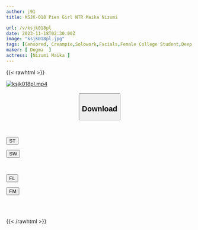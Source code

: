 ```yaml
---
author: j91
title: KSJK-018 Pien Girl NTR Maika Nizumi

url: /v/ksjk018pl
date: 2023-11-18T02:30:00Z
image: "ksjk018pl.jpg"
tags: [Censored, Creampie,Solowork,Facials,Female College Student,Deep Throating,Travel	]
maker: [ Dogma  ]
actress: [Nizumi Maika ]
---
```



{{< rawhtml >}}

<div class="video" data-videoid="KWe73G8OpPC0OA2">
    <a href="javascript:;">
        <img src="/v/ksjk018pl/ksjk018pl.jpg" width="WIDTH" height="HEIGHT" alt="ksjk018pl.mp4" loading="lazy">
    </a>
</div>

<script type="text/javascript" src="https://j91.asia/asset/on-demand-st.js"></script>

<br>
  <link rel="stylesheet" href="https://j91.asia/asset/bs5.css">
  
  <center>
  <button class="btn btn-primary" type="button" data-bs-toggle="collapse" data-bs-target=".multi-collapse" aria-expanded="false" aria-controls="multiCollapseExample1 multiCollapseExample2"><h2>Download</h2></button></center>
</p>
<div class="row">
  <div class="col">
    <div class="collapse multi-collapse" id="multiCollapseExample1">
      <div class="card card-body">
	      	      <br>
<div class="buttons">  
<p><a href="https://streamtape.to/v/KWe73G8OpPC0OA2" target="_blank"><button class="btn-hover color-3"><i class="fa fa-download"></i> ST</button></a></p>
<p><a href="https://sfastwish.com/1pe2crdt24ta" target="_blank"><button class="btn-hover color-2"><i class="fa fa-download"></i> SW</button></a></p></div>
    </div>
  </div>
</div>
  <div class="col">
    <div class="collapse multi-collapse" id="multiCollapseExample2">
      <div class="card card-body">
	      <br>
<div class="buttons">
<p><a href="https://filelions.online/f/zqzn4ftnpiu6" target="_blank"><button class="btn-hover color-9"><i class="fa fa-download"></i> FL</button></a></p>
<p><a href="javascript:;" target="_blank"><button class="btn-hover color-8"><i class="fa fa-download"></i> FM</button></a></p></div>
<br><br>
      </div>
    </div>
  </div>
</div>

{{< /rawhtml >}}
